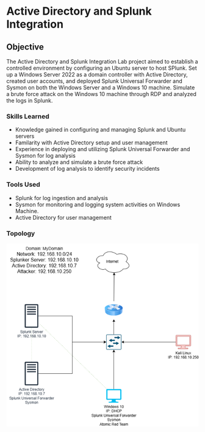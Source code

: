 # Active Directory and Splunk Integration

## Objective

The Active Directory and Splunk Integration Lab project aimed to establish a controlled environment by configuring an Ubuntu server to host SPlunk. Set up a Windows Server 2022 as a domain controller with Active Directory, created user accounts, and deployed Splunk Universal Forwarder and Sysmon on both the Windows Server and a Windows 10 machine. Simulate a brute force attack on the Windows 10 machine through RDP and analyzed the logs in Splunk.

### Skills Learned

- Knowledge gained in configuring and managing Splunk and Ubuntu servers
- Familarity with Active Directory setup and user management
- Experience in deploying and utilizing Splunk Universal Forwarder and Sysmon for log analysis
- Ability to analyze and simulate a brute force attack
- Development of log analysis to identify security incidents

### Tools Used

- Splunk for log ingestion and analysis
- Sysmon for monitoring and logging system activities on Windows Machine.
- Active Directory for user management

### Topology
![image alt](https://github.com/Zekee00a/Active-Directory-Configuration/blob/main/Active%20Directory.png?raw=true)
